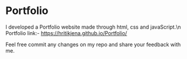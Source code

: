 # Portfolio
I developed a Portfolio website made through html, css and javaScript.\n
Portfolio link:- https://hritikjena.github.io/Portfolio/

Feel free commit any changes on my repo and share your feedback with me. 
